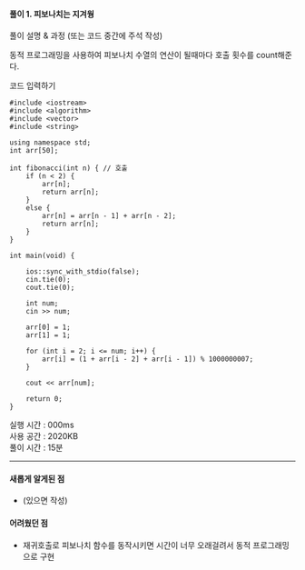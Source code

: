 #### 풀이 1. 피보나치는 지겨웡

풀이 설명 & 과정 (또는 코드 중간에 주석 작성)

동적 프로그래밍을 사용하여 피보나치 수열의 연산이 될때마다 호출 횟수를 count해준다.

코드 입력하기
```
#include <iostream>
#include <algorithm>
#include <vector>
#include <string>

using namespace std;
int arr[50];

int fibonacci(int n) { // 호출
	if (n < 2) {
		arr[n];
		return arr[n];
	}
	else {
		arr[n] = arr[n - 1] + arr[n - 2];
		return arr[n];
	}
}

int main(void) {

	ios::sync_with_stdio(false);
	cin.tie(0);
	cout.tie(0);

	int num;
	cin >> num;

	arr[0] = 1;
	arr[1] = 1;

	for (int i = 2; i <= num; i++) {
		arr[i] = (1 + arr[i - 2] + arr[i - 1]) % 1000000007;
	}

	cout << arr[num];

	return 0;
}
```

실행 시간 : 000ms    
사용 공간 : 2020KB  
풀이 시간 : 15분  

--- 

#### 새롭게 알게된 점
  + (있으면 작성)

#### 어려웠던 점
  + 재귀호출로 피보나치 함수를 동작시키면 시간이 너무 오래걸려서 동적 프로그래밍으로 구현
